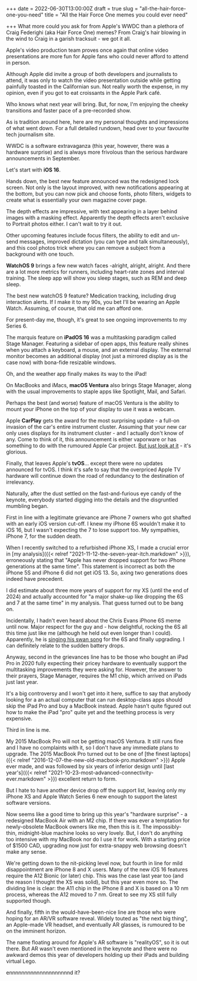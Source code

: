 +++
date = 2022-06-30T13:00:00Z
draft = true
slug = "all-the-hair-force-one-you-need"
title = "All the Hair Force One memes you could ever need"

+++
What more could you ask for from Apple's WWDC than a plethora of Craig Federighi (aka Hair Force One) memes? From Craig's hair blowing in the wind to Craig in a garish tracksuit - we got it all.

Apple's video production team proves once again that online video presentations are more fun for Apple fans who could never afford to attend in person.

Although Apple did invite a group of both developers and journalists to attend, it was only to watch the video presentation outside while getting painfully toasted in the Californian sun. Not really worth the expense, in my opinion, even if you got to eat croissants in the Apple Park café.

Who knows what next year will bring. But, for now, I'm enjoying the cheeky transitions and faster pace of a pre-recorded show.

As is tradition around here, here are my personal thoughts and impressions of what went down. For a full detailed rundown, head over to your favourite tech journalism site.

<!--more-->

WWDC is a software extravaganza (this year, however, there was a hardware surprise) and is always more frivolous than the serious hardware announcements in September.

Let's start with **iOS 16**.

Hands down, the best new feature announced was the redesigned lock screen. Not only is the layout improved, with new notifications appearing at the bottom, but you can now pick and choose fonts, photo filters, widgets to create what is essentially your own magazine cover page.

The depth effects are impressive, with text appearing in a layer behind images with a masking effect. Apparently the depth effects aren't exclusive to Portrait photos either. I can't wait to try it out.

Other upcoming features include focus filters, the ability to edit and un-send messages, improved dictation (you can type and talk simultaneously), and this cool photos trick where you can remove a subject from a background with one touch.

**WatchOS 9** brings a few new watch faces -alright, alright, alright. And there are a lot more metrics for runners, including heart-rate zones and interval training. The sleep app will show you sleep stages, such as REM and deep sleep.

The best new watchOS 9 feature? Medication tracking, including drug interaction alerts. If I make it to my 90s, you bet I'll be wearing an Apple Watch. Assuming, of course, that old me can afford one.

For present-day me, though, it's great to see ongoing improvements to my Series 6.

The marquis feature on **iPadOS 16** was a multitasking paradigm called Stage Manager. Featuring a sidebar of open apps, this feature really shines when you attach a keyboard, a mouse, and an external display. The external monitor becomes an additional display (not just a mirrored display as is the case now) with bona-fide resizable windows.

Oh, and the weather app finally makes its way to the iPad!

On MacBooks and iMacs, **macOS Ventura** also brings Stage Manager, along with the usual improvements to staple apps like Spotlight, Mail, and Safari.

Perhaps the best (and worse) feature of macOS Ventura is the ability to mount your iPhone on the top of your display to use it was a webcam.

Apple **CarPlay** gets the award for the most surprising update - a full-on invasion of the car's entire instrument cluster. Assuming that your new car only uses displays for its instrument cluster - and I actually don't know of any. Come to think of it, this announcement is either vaporware or has something to do with the rumoured Apple Car project. [But just look at it](https://youtu.be/q5D55G7Ejs8?t=2332) - it's glorious.

Finally, that leaves Apple's **tvOS**... except there were no updates announced for tvOS. I think it's safe to say that the overpriced Apple TV hardware will continue down the road of redundancy to the destination of irrelevancy.

Naturally, after the dust settled on the fast-and-furious eye candy of the keynote, everybody started digging into the details and the disgruntled mumbling began.

First in line with a legitimate grievance are iPhone 7 owners who got shafted with an early iOS version cut-off. I knew my iPhone 6S wouldn't make it to iOS 16, but I wasn't expecting the 7 to lose support too. My sympathies, iPhone 7, for the sudden death.

When I recently switched to a refurbished iPhone XS, I made a crucial error in [my analysis]({{< relref "2021-11-12-the-seven-year-itch.markdown" >}}), erroneously stating that "Apple has never dropped support for two iPhone generations at the same time". This statement is incorrect as both the iPhone 5S and iPhone 6 did not get iOS 13. So, axing two generations does indeed have precedent.

I did estimate about three more years of support for my XS (until the end of 2024) and actually accounted for "a major shake-up like dropping the 6S and 7 at the same time" in my analysis. That guess turned out to be bang on.

Incidentally, I hadn't even heard about the Chris Evans iPhone 6S meme until now. Major respect for the guy and - how delightful, rocking the 6S all this time just like me (although he held out even longer than I could). Apparently, he is [singing his swan song](https://www.theverge.com/2022/6/24/23181821/chris-evans-iphone-6s-ios-16-upgrade-iphone-13-pro) for the 6S and finally upgrading. I can definitely relate to the sudden battery drops.

Anyway, second in the grievances line has to be those who bought an iPad Pro in 2020 fully expecting their pricey hardware to eventually support the multitasking improvements they were asking for. However, the answer to their prayers, Stage Manager, requires the M1 chip, which arrived on iPads just last year.

It's a big controversy and I won't get into it here, suffice to say that anybody looking for a an actual computer that can run desktop-class apps should skip the iPad Pro and buy a MacBook instead. Apple hasn't quite figured out how to make the iPad "pro" quite yet and the teething process is very expensive.

Third in line is me.

My 2015 MacBook Pro will not be getting macOS Ventura. It still runs fine and I have no complaints with it, so I don't have any immediate plans to upgrade. The 2015 MacBook Pro turned out to be one of [the finest laptops]({{< relref "2016-12-07-the-new-old-macbook-pro.markdown" >}}) Apple ever made, and was followed by six years of inferior design until [last year's]({{< relref "2021-10-23-most-advanced-connectivity-ever.markdown" >}}) excellent return to form.

But I hate to have another device drop off the support list, leaving only my iPhone XS and Apple Watch Series 6 new enough to support the latest software versions.

Now seems like a good time to bring up this year's "hardware surprise" - a redesigned MacBook Air with an M2 chip. If there was ever a temptation for newly-obsolete MacBook owners like me, then this is it. The impossibly-thin, midnight-blue machine looks so very lovely. But, I don't do anything too intensive with my MacBook nor do I use it for work. With a starting price of $1500 CAD, upgrading now just for extra-snappy web browsing doesn't make any sense.

We're getting down to the nit-picking level now, but fourth in line for mild disappointment are iPhone 8 and X users. Many of the new iOS 16 features require the A12 Bionic (or later)  chip. This was the case last year too (and the reason I thought the XS was solid), but this year even more so. The dividing line is clear: the A11 chip in the iPhone 8 and X is based on a 10 nm process, whereas the A12 moved to 7 nm. Great to see my XS still fully supported though.

And finally, fifth in the would-have-been-nice line are those who were hoping for an AR/VR software reveal. Widely touted as "the next big thing", an Apple-made VR headset, and eventually AR glasses, is rumoured to be on the imminent horizon.

The name floating around for Apple's AR software is "realityOS", so it is out there. But AR wasn't even mentioned in the keynote and there were no awkward demos this year of developers holding up their iPads and building virtual Lego.

ennnnnnnnnnnnnnnnnnnnd it?
